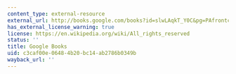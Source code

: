 ```yaml
---
content_type: external-resource
external_url: http://books.google.com/books?id=slwLAqkT_Y0C&pg=PAfrontcover
has_external_license_warning: true
license: https://en.wikipedia.org/wiki/All_rights_reserved
status: ''
title: Google Books
uid: c3caf00e-0648-4b20-bc14-ab2786b0349b
wayback_url: ''
---
```


